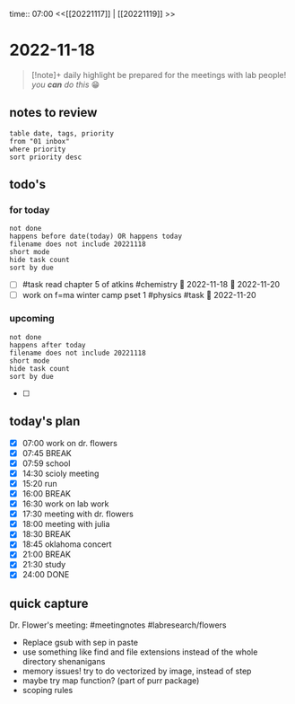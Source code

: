 
time:: 07:00
<<[[20221117]] | [[20221119]] >>
# 2022-11-18

>[!note]+ daily highlight
>be prepared for the meetings with lab people! *you **can** do this* 😁

## notes to review
```dataview
table date, tags, priority
from "01 inbox"
where priority
sort priority desc
```
## todo's
### for today
```tasks
not done
happens before date(today) OR happens today
filename does not include 20221118
short mode
hide task count
sort by due
```
- [ ] #task read chapter 5 of atkins #chemistry 🛫 2022-11-18 📅 2022-11-20
- [ ] work on f=ma winter camp pset 1 #physics #task 📅 2022-11-20
### upcoming
```tasks
not done
happens after today
filename does not include 20221118
short mode
hide task count
sort by due
```
- [ ] 
## today's plan
- [x] 07:00 work on dr. flowers
- [x] 07:45 BREAK
- [x] 07:59 school
- [x] 14:30 scioly meeting
- [x] 15:20 run
- [x] 16:00 BREAK
- [x] 16:30 work on lab work
- [x] 17:30 meeting with dr. flowers
- [x] 18:00 meeting with julia
- [x] 18:30 BREAK
- [x] 18:45 oklahoma concert
- [x] 21:00 BREAK
- [x] 21:30 study
- [x] 24:00 DONE

## quick capture
Dr. Flower's meeting: #meetingnotes #labresearch/flowers
- Replace gsub with sep in paste
- use something like find and file extensions instead of the whole directory shenanigans
- memory issues! try to do vectorized by image, instead of step
- maybe try map function? (part of purr package)
- scoping rules